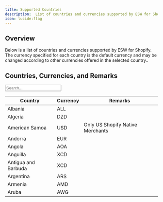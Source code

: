 ```yaml
---
title: Supported Countries
description:  List of countries and currencies supported by ESW for Shopify.
icon: lucide:flag
---
```


## Overview

Below is a list of countries and currencies supported by ESW for Shopify. The currency specified for each country is the default currency and may be changed according to other currencies offered in the selected country..

<!DOCTYPE html>
<html lang="en">
<head>
  <meta charset="UTF-8" />
  <title>Country Currency Search</title>
  <script src="https://cdn.tailwindcss.com"></script>
</head>
<body class="bg-white dark:bg-neutral-900 text-black dark:text-white p-6">
  <h2 class="text-xl font-semibold mb-4">Countries, Currencies, and Remarks</h2>

  <input
    id="searchInput"
    type="text"
    placeholder="Search..."
    onkeyup="filterTable()"
    class="mb-4 w-full max-w-md px-3 py-2 border rounded border-gray-300 text-sm dark:bg-neutral-800 dark:border-neutral-600 dark:text-white"
  />

  <div class="overflow-x-auto">
    <table class="min-w-full table-auto border border-gray-300 dark:border-neutral-700">
      <thead class="bg-gray-100 dark:bg-neutral-800">
        <tr>
          <th class="px-4 py-2 text-left text-sm font-semibold">Country</th>
          <th class="px-4 py-2 text-left text-sm font-semibold">Currency</th>
          <th class="px-4 py-2 text-left text-sm font-semibold">Remarks</th>
        </tr>
      </thead>
      <tbody id="tableBody" class="bg-white dark:bg-neutral-900 divide-y dark:divide-neutral-800">
        <tr>
  <td class="px-4 py-2">Albania</td>
  <td class="px-4 py-2">ALL</td>
  <td class="px-4 py-2"></td>
</tr>
<tr>
  <td class="px-4 py-2">Algeria</td>
  <td class="px-4 py-2">DZD</td>
  <td class="px-4 py-2"></td>
</tr>
<tr>
  <td class="px-4 py-2">American Samoa</td>
  <td class="px-4 py-2">USD</td>
  <td class="px-4 py-2">Only US Shopify Native Merchants</td>
</tr>
<tr>
  <td class="px-4 py-2">Andorra</td>
  <td class="px-4 py-2">EUR</td>
  <td class="px-4 py-2"></td>
</tr>
<tr>
  <td class="px-4 py-2">Angola</td>
  <td class="px-4 py-2">AOA</td>
  <td class="px-4 py-2"></td>
</tr>
<tr>
  <td class="px-4 py-2">Anguilla</td>
  <td class="px-4 py-2">XCD</td>
  <td class="px-4 py-2"></td>
</tr>
<tr>
  <td class="px-4 py-2">Antigua and Barbuda</td>
  <td class="px-4 py-2">XCD</td>
  <td class="px-4 py-2"></td>
</tr>
<tr>
  <td class="px-4 py-2">Argentina</td>
  <td class="px-4 py-2">ARS</td>
  <td class="px-4 py-2"></td>
</tr>
<tr>
  <td class="px-4 py-2">Armenia</td>
  <td class="px-4 py-2">AMD</td>
  <td class="px-4 py-2"></td>
</tr>
<tr>
  <td class="px-4 py-2">Aruba</td>
  <td class="px-4 py-2">AWG</td>
  <td class="px-4 py-2"></td>
</tr>
      </tbody>
    </table>
  </div>

  <script>
    function filterTable() {
      const input = document.getElementById("searchInput").value.toLowerCase();
      const rows = document.querySelectorAll("#tableBody tr");
      rows.forEach(row => {
        const text = row.innerText.toLowerCase();
        row.style.display = text.includes(input) ? "" : "none";
      });
    }
  </script>
</body>
</html>










